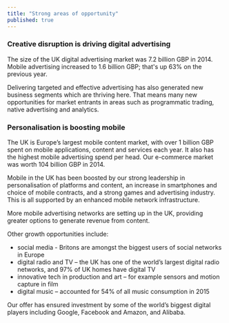 ```yaml
---
title: "Strong areas of opportunity"
published: true
--- 
```

### Creative disruption is driving digital advertising

The size of the UK digital advertising market was 7.2 billion GBP in 2014. Mobile advertising increased to 1.6 billion GBP; that's up 63% on the previous year. 

Delivering targeted and effective advertising has also generated new business segments which are thriving here. That means many new opportunities for market entrants in areas such as programmatic trading, native advertising and analytics.

### Personalisation is boosting mobile

The UK is Europe’s largest mobile content market, with over 1 billion GBP spent on mobile applications, content and services each year.  It also has the highest mobile advertising spend per head. Our e-commerce market was worth 104 billion GBP in 2014. 

Mobile in the UK has been boosted by our strong leadership in personalisation of platforms and content, an increase in smartphones and choice of mobile contracts, and a strong games and advertising industry. This is all supported by an enhanced mobile network infrastructure.

More mobile advertising networks are setting up in the UK, providing greater options to generate revenue from content.

Other growth opportunities include: 
- social media - Britons are amongst the biggest users of social networks in Europe
- digital radio and TV – the UK has one of the world’s largest digital radio networks, and 97% of UK homes have digital TV
- innovative tech in production and art – for example sensors and motion capture in film
- digital music – accounted for 54% of all music consumption in 2015 

Our offer has ensured investment by some of the world’s biggest digital players including Google, Facebook and Amazon, and Alibaba.
